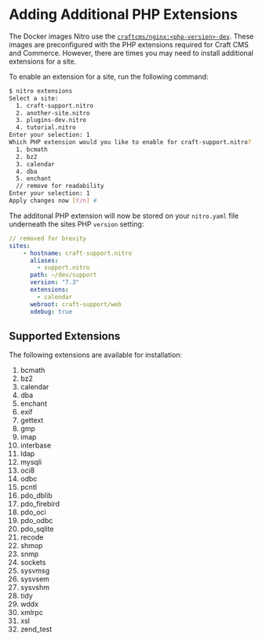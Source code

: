 # Adding Additional PHP Extensions

The Docker images Nitro use the [`craftcms/nginx:<php-version>-dev`](https://github.com/craftcms/docker). These images are preconfigured with the PHP extensions required for Craft CMS and Commerce. However, there are times you may need to install additional extensions for a site.

To enable an extension for a site, run the following command:

```bash
$ nitro extensions
Select a site:
  1. craft-support.nitro
  2. another-site.nitro
  3. plugins-dev.nitro
  4. tutorial.nitro
Enter your selection: 1
Which PHP extension would you like to enable for craft-support.nitro?
  1. bcmath
  2. bz2
  3. calendar
  4. dba
  5. enchant
  // remove for readability
Enter your selection: 1
Apply changes now [Y/n] #
```

The additonal PHP extension will now be stored on your `nitro.yaml` file underneath the sites PHP `version` setting:

```yaml
// removed for brevity
sites:
    - hostname: craft-support.nitro
      aliases:
        - support.nitro
      path: ~/dev/support
      version: "7.3"
      extensions:
        - calendar
      webroot: craft-support/web
      xdebug: true
```

## Supported Extensions

The following extensions are available for installation:

1. bcmath
2. bz2
3. calendar
4. dba
5. enchant
6. exif
7. gettext
8. gmp
9. imap
10. interbase
11. ldap
12. mysqli
13. oci8
14. odbc
15. pcntl
16. pdo_dblib
17. pdo_firebird
18. pdo_oci
19. pdo_odbc
20. pdo_sqlite
21. recode
22. shmop
23. snmp
24. sockets
25. sysvmsg
26. sysvsem
27. sysvshm
28. tidy
29. wddx
30. xmlrpc
31. xsl
32. zend_test
